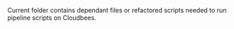 Current folder contains dependant files or refactored scripts needed to run pipeline scripts on Cloudbees.
